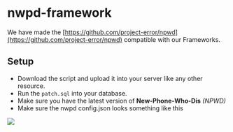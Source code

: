 # nwpd-framework
We have made the [https://github.com/project-error/npwd](https://github.com/project-error/npwd) compatible with our Frameworks. 

## Setup
- Download the script and upload it into your server like any other resource.
- Run the `patch.sql` into your database.
- Make sure you have the latest version of **New-Phone-Who-Dis** _(NPWD)_
- Make sure the nwpd config.json looks something like this

![](https://i.imgur.com/LOaIUNa.png)

